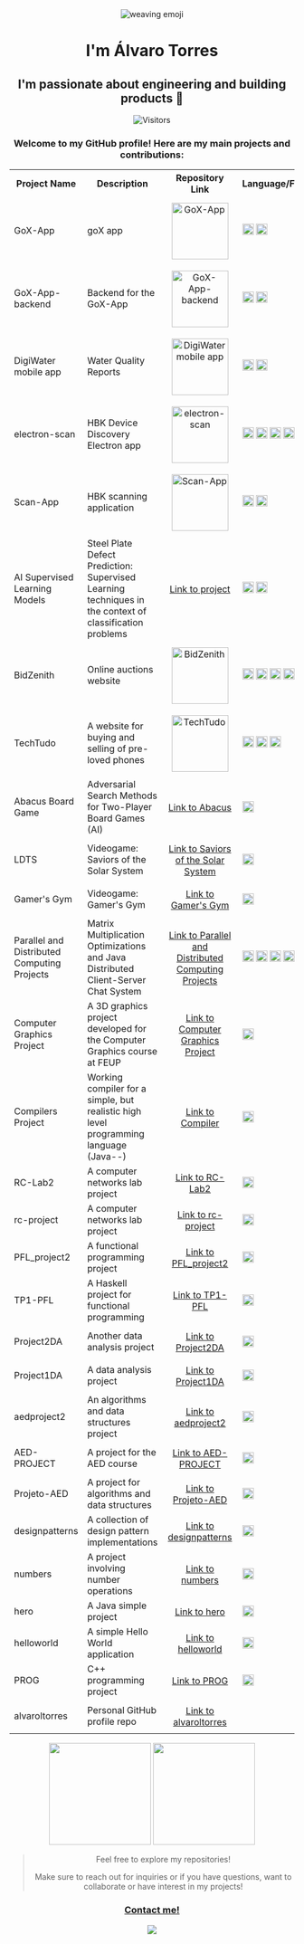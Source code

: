 <div align="center">
  <img src="https://user-images.githubusercontent.com/18350557/176309783-0785949b-9127-417c-8b55-ab5a4333674e.gif" alt="weaving emoji">
  
  # I'm Álvaro Torres
  ## I'm passionate about engineering and building products 🚀
</div>

<div align="center">
    <img 
      src="https://visitor-badge.laobi.icu/badge?page_id=alvaroltorres.visitor-badge" 
      alt="Visitors"
</div>

### Welcome to my GitHub profile! Here are my main projects and contributions:

<table>
  <tr>
    <th>Project Name</th>
    <th>Description</th>
    <th>Repository Link</th>
    <th>Language/Framework</th>
  </tr>
  <tr>
    <td>GoX-App</td>
    <td>goX app</td>
    <td style="text-align:center; padding:10px;"><a href="https://github.com/GoXapp/GoX-App"><img src="https://github.com/user-attachments/assets/87e9089b-5ea0-405d-8d15-877f7cdca8f9" width="100" height="100" alt="GoX-App"/></a></td>
    <td><img src="https://img.shields.io/badge/Flutter-02569B?style=for-the-badge&logo=flutter&logoColor=white" height="20"> <img src="https://img.shields.io/badge/Dart-0175C2?style=for-the-badge&logo=dart&logoColor=white" height="20"></td>
  </tr>
  <tr>
    <td>GoX-App-backend</td>
    <td>Backend for the GoX-App</td>
    <td style="text-align:center; padding:10px;"><a href="https://github.com/GoXapp/GoX-App-backend"><img src="https://github.com/user-attachments/assets/87e9089b-5ea0-405d-8d15-877f7cdca8f9" width="100" height="100" alt="GoX-App-backend"/></a></td>
    <td><img src="https://img.shields.io/badge/Flutter-02569B?style=for-the-badge&logo=flutter&logoColor=white" height="20"> <img src="https://img.shields.io/badge/Dart-0175C2?style=for-the-badge&logo=dart&logoColor=white" height="20"></td>
  </tr>
  <tr>
    <td>DigiWater mobile app</td>
    <td>Water Quality Reports</td>
    <td style="text-align:center; padding:10px;"><a href="https://github.com/alvaroltorres/DigiWater"><img src="https://github.com/user-attachments/assets/f9fd9cc8-1ff2-4678-9ca6-3af443a78c28" width="100" height="100" alt="DigiWater mobile app"/></a></td>
    <td><img src="https://img.shields.io/badge/Flutter-02569B?style=for-the-badge&logo=flutter&logoColor=white" height="20"> <img src="https://img.shields.io/badge/Dart-0175C2?style=for-the-badge&logo=dart&logoColor=white" height="20"></td>
  </tr>
  <tr>
    <td>electron-scan</td>
    <td>HBK Device Discovery Electron app</td>
    <td style="text-align:center; padding:10px;"><a href="https://github.com/HBM/electron-scan"><img src="https://github.com/user-attachments/assets/22c565ec-7498-4a86-97b0-92378e283c1b" width="100" height="100" alt="electron-scan"/></a></td>
    <td>
        <img src="https://img.shields.io/badge/Electron-47848F?style=for-the-badge&logo=electron&logoColor=white" height="20"> 
        <img src="https://img.shields.io/badge/Node.js-339933?style=for-the-badge&logo=nodedotjs&logoColor=white" height="20"> 
        <img src="https://img.shields.io/badge/TypeScript-3178C6?style=for-the-badge&logo=typescript&logoColor=white" height="20"> 
        <img src="https://img.shields.io/badge/JavaScript-F7DF1E?style=for-the-badge&logo=javascript&logoColor=black" height="20"> 
        <img src="https://img.shields.io/badge/HTML5-E34F26?style=for-the-badge&logo=html5&logoColor=white" height="20"> 
        <img src="https://img.shields.io/badge/CSS3-1572B6?style=for-the-badge&logo=css3&logoColor=white" height="20"> 
        <img src="https://img.shields.io/badge/React-61DAFB?style=for-the-badge&logo=react&logoColor=black" height="20">
    </td>
</tr>
  <tr>
    <td>Scan-App</td>
    <td>HBK scanning application</td>
    <td style="text-align:center; padding:10px;"><a href="https://github.com/HBM/Scan-App"><img src="https://github.com/user-attachments/assets/22c565ec-7498-4a86-97b0-92378e283c1b" width="100" height="100" alt="Scan-App"/></a></td>
    <td><img src="https://img.shields.io/badge/TypeScript-3178C6?style=for-the-badge&logo=typescript&logoColor=white" height="20"> <img src="https://img.shields.io/badge/JavaScript-F7DF1E?style=for-the-badge&logo=javascript&logoColor=black" height="20"></td>
  </tr>
   <tr>
    <td>AI Supervised Learning Models</td>
    <td>Steel Plate Defect Prediction: Supervised Learning techniques in the context of classification problems</td>
    <td style="text-align:center; padding:10px;"><a href="https://github.com/alvaroltorres/ai_supervisedlearning">Link to project</a></td>
    <td>
        <img src="https://img.shields.io/badge/Jupyter-F37626?style=for-the-badge&logo=jupyter&logoColor=white" height="20">
        <img src="https://img.shields.io/badge/Python-3776AB?style=for-the-badge&logo=python&logoColor=white" height="20">
    </td>
</tr>
  <tr>
    <td>BidZenith</td>
    <td>Online auctions website</td>
    <td style="text-align:center; padding:10px;"><a href="https://github.com/alvaroltorres/lbaw2481"><img src="https://github.com/user-attachments/assets/a9c80923-68ef-49c9-b3ea-4e72212e7f13" width="100" height="100" alt="BidZenith"/></a></td>
    <td><img src="https://img.shields.io/badge/Laravel-FF2D20?style=for-the-badge&logo=laravel&logoColor=white" height="20"> <img src="https://img.shields.io/badge/HTML5-E34F26?style=for-the-badge&logo=html5&logoColor=white" height="20"> <img src="https://img.shields.io/badge/CSS3-1572B6?style=for-the-badge&logo=css3&logoColor=white" height="20"> <img src="https://img.shields.io/badge/PHP-777BB4?style=for-the-badge&logo=php&logoColor=white" height="20"></td>
  </tr>
  <tr>
    <td>TechTudo</td>
    <td>A website for buying and selling of pre-loved phones</td>
    <td style="text-align:center; padding:10px;"><a href="https://github.com/FEUP-LTW-2024/ltw-project-2024-ltw04g03"><img src="https://github.com/user-attachments/assets/1559bcc4-daf2-4593-9bb7-689de4cff0a1" width="100" height="100" alt="TechTudo"/></a></td>
    <td><img src="https://img.shields.io/badge/HTML5-E34F26?style=for-the-badge&logo=html5&logoColor=white" height="20"> <img src="https://img.shields.io/badge/CSS3-1572B6?style=for-the-badge&logo=css3&logoColor=white" height="20"> <img src="https://img.shields.io/badge/PHP-777BB4?style=for-the-badge&logo=php&logoColor=white" height="20"></td>
  </tr>
  <tr>
    <td>Abacus Board Game</td>
    <td>Adversarial Search Methods for Two-Player Board Games (AI)</td>
    <td style="text-align:center; padding:10px;"><a href="https://github.com/DiogoFerreira2004/Abacus">Link to Abacus</a></td>
    <td><img src="https://img.shields.io/badge/Python-3776AB?style=for-the-badge&logo=python&logoColor=white" height="20"></td>
  </tr>
  <tr>
    <td>LDTS</td>
    <td>Videogame: Saviors of the Solar System</td>
    <td style="text-align:center; padding:10px;"><a href="https://github.com/FEUP-LDTS-2023/project-l11gr01">Link to Saviors of the Solar System</a></td>
    <td><img src="https://img.shields.io/badge/Java-007396?style=for-the-badge&logo=java&logoColor=white" height="20"></td>
  </tr>
  <tr>
    <td>Gamer's Gym</td>
    <td>Videogame: Gamer's Gym</td>
    <td style="text-align:center; padding:10px;"><a href="https://github.com/alvaroltorres/gamers-gym">Link to Gamer's Gym</a></td>
    <td><img src="https://img.shields.io/badge/C-00599C?style=for-the-badge&logo=c&logoColor=white" height="20"></td>
  </tr>
  <tr>
    <td>Parallel and Distributed Computing Projects</td>
    <td>Matrix Multiplication Optimizations and Java Distributed Client-Server Chat System</td>
    <td style="text-align:center; padding:10px;"><a href="https://github.com/alvaroltorres/parallel-distributed-computing">Link to Parallel and Distributed Computing Projects</a></td>
    <td><img src="https://img.shields.io/badge/C%2B%2B-00599C?style=for-the-badge&logo=cplusplus&logoColor=white" height="20"> <img src="https://img.shields.io/badge/C%23-239120?style=for-the-badge&logo=csharp&logoColor=white" height="20"> <img src="https://img.shields.io/badge/Python-3776AB?style=for-the-badge&logo=python&logoColor=white" height="20"> <img src="https://img.shields.io/badge/Java-007396?style=for-the-badge&logo=java&logoColor=white" height="20"></td>
  </tr>
   <tr>
    <td>Computer Graphics Project</td>
    <td>A 3D graphics project developed for the Computer Graphics course at FEUP</td>
    <td style="text-align:center; padding:10px;"><a href="https://github.com/alvaroltorres/computer-graphics">Link to Computer Graphics Project</a></td>
    <td><img src="https://img.shields.io/badge/JavaScript-F7DF1E?style=for-the-badge&logo=javascript&logoColor=black" height="20"></td>
  </tr>
  </tr>
   <tr>
    <td>Compilers Project</td>
    <td>Working compiler for a simple, but realistic high level programming language (Java--)</td>
    <td style="text-align:center; padding:10px;"><a href="https://github.com/alvaroltorres/compilers">Link to Compiler</a></td>
    <td><img src="https://img.shields.io/badge/Java-007396?style=for-the-badge&logo=java&logoColor=white" height="20"></td>
  </tr>
  <tr>
    <td>RC-Lab2</td>
    <td>A computer networks lab project</td>
    <td style="text-align:center; padding:10px;"><a href="https://github.com/alvaroltorres/RC-Lab2">Link to RC-Lab2</a></td>
    <td><img src="https://img.shields.io/badge/C-00599C?style=for-the-badge&logo=c&logoColor=white" height="20"></td>
  </tr>
  <tr>
    <td>rc-project</td>
    <td>A computer networks lab project</td>
    <td style="text-align:center; padding:10px;"><a href="https://github.com/tomasoliveirz/rc-project">Link to rc-project</a></td>
    <td><img src="https://img.shields.io/badge/C-00599C?style=for-the-badge&logo=c&logoColor=white" height="20"></td>
  </tr>
  <tr>
    <td>PFL_project2</td>
    <td>A functional programming project</td>
    <td style="text-align:center; padding:10px;"><a href="https://github.com/h0leee/PFL_project2">Link to PFL_project2</a></td>
    <td><img src="https://img.shields.io/badge/Prolog-009DC4?style=for-the-badge&logo=prolog&logoColor=white" height="20"></td>
  </tr>
  <tr>
    <td>TP1-PFL</td>
    <td>A Haskell project for functional programming</td>
    <td style="text-align:center; padding:10px;"><a href="https://github.com/alvaroltorres/TP1-PFL">Link to TP1-PFL</a></td>
    <td><img src="https://img.shields.io/badge/Haskell-5D4F85?style=for-the-badge&logo=haskell&logoColor=white" height="20"></td>
  </tr>
  <tr>
    <td>Project2DA</td>
    <td>Another data analysis project</td>
    <td style="text-align:center; padding:10px;"><a href="https://github.com/alvaroltorres/Project2DA">Link to Project2DA</a></td>
    <td><img src="https://img.shields.io/badge/C%2B%2B-00599C?style=for-the-badge&logo=cplusplus&logoColor=white" height="20"></td>
  </tr>
  <tr>
    <td>Project1DA</td>
    <td>A data analysis project</td>
    <td style="text-align:center; padding:10px;"><a href="https://github.com/alvaroltorres/Project1DA">Link to Project1DA</a></td>
    <td><img src="https://img.shields.io/badge/C%2B%2B-00599C?style=for-the-badge&logo=cplusplus&logoColor=white" height="20"></td>
  </tr>
  <tr>
    <td>aedproject2</td>
    <td>An algorithms and data structures project</td>
    <td style="text-align:center; padding:10px;"><a href="https://github.com/alvaroltorres/aedproject2">Link to aedproject2</a></td>
    <td><img src="https://img.shields.io/badge/C%2B%2B-00599C?style=for-the-badge&logo=cplusplus&logoColor=white" height="20"></td>
  </tr>
  <tr>
    <td>AED-PROJECT</td>
    <td>A project for the AED course</td>
    <td style="text-align:center; padding:10px;"><a href="https://github.com/DiogoRamos9/AED-PROJECT">Link to AED-PROJECT</a></td>
    <td><img src="https://img.shields.io/badge/C%2B%2B-00599C?style=for-the-badge&logo=cplusplus&logoColor=white" height="20"></td>
  </tr>
  <tr>
    <td>Projeto-AED</td>
    <td>A project for algorithms and data structures</td>
    <td style="text-align:center; padding:10px;"><a href="https://github.com/Troxcsmel/Projeto-AED">Link to Projeto-AED</a></td>
    <td><img src="https://img.shields.io/badge/C%2B%2B-00599C?style=for-the-badge&logo=cplusplus&logoColor=white" height="20"></td>
  </tr>
  <tr>
    <td>designpatterns</td>
    <td>A collection of design pattern implementations</td>
    <td style="text-align:center; padding:10px;"><a href="https://github.com/alvaroltorres/designpatterns">Link to designpatterns</a></td>
    <td><img src="https://img.shields.io/badge/Java-007396?style=for-the-badge&logo=java&logoColor=white" height="20"></td>
  </tr>
  <tr>
    <td>numbers</td>
    <td>A project involving number operations</td>
    <td style="text-align:center; padding:10px;"><a href="https://github.com/alvaroltorres/numbers">Link to numbers</a></td>
    <td><img src="https://img.shields.io/badge/Java-007396?style=for-the-badge&logo=java&logoColor=white" height="20"></td>
  </tr>
  <tr>
    <td>hero</td>
    <td>A Java simple project</td>
    <td style="text-align:center; padding:10px;"><a href="https://github.com/alvaroltorres/hero">Link to hero</a></td>
    <td><img src="https://img.shields.io/badge/Java-007396?style=for-the-badge&logo=java&logoColor=white" height="20"></td>
  </tr>
  <tr>
    <td>helloworld</td>
    <td>A simple Hello World application</td>
    <td style="text-align:center; padding:10px;"><a href="https://github.com/alvaroltorres/helloworld">Link to helloworld</a></td>
    <td><img src="https://img.shields.io/badge/Java-007396?style=for-the-badge&logo=java&logoColor=white" height="20"></td>
  </tr>
  <tr>
    <td>PROG</td>
    <td>C++ programming project</td>
    <td style="text-align:center; padding:10px;"><a href="https://github.com/Returnedft/PROG">Link to PROG</a></td>
    <td><img src="https://img.shields.io/badge/C%2B%2B-00599C?style=for-the-badge&logo=cplusplus&logoColor=white" height="20"></td>
  </tr>
  <tr>
    <td>alvaroltorres</td>
    <td>Personal GitHub profile repo</td>
    <td style="text-align:center; padding:10px;"><a href="https://github.com/alvaroltorres/alvaroltorres">Link to alvaroltorres</a></td>
    <td></td>
  </tr>
</table>

<div align="center">
  <img height="180em" src="https://github-readme-stats.vercel.app/api?username=alvaroltorres&show_icons=true&theme=black&include_all_commits=true&count_private=true"/>
  <img height="180em" src="https://github-readme-stats.vercel.app/api/top-langs/?username=alvaroltorres&layout=compact&langs_count=7&theme=white"/>   
</div>

> Feel free to explore my repositories!
> 
> Make sure to reach out for inquiries or if you have questions, want to collaborate or have interest in my projects!

<h3 align = "center" ><a href="mailto:alvaroldaatorres@gmail.com">Contact me!</a></h3>

![](https://hit.yhype.me/github/profile?user_id=96893814)
